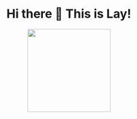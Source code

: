 <h1 align="center">
   Hi there 👋 This is Lay!
</h1>

<p align="center">
    <img
      align="center"
       height="195"
      src="https://github-readme-stats.vercel.app/api?username=NJUPTlay&show_icons=true&theme=shades-of-purple"
    />
</p>

<!--
**NJUPTlay/NJUPTlay** is a ✨ _special_ ✨ repository because its `README.md` (this file) appears on your GitHub profile.
https://github-readme-stats.vercel.app/api/top-langs/?username=NJUPTlay&layout=donut&theme=radical&hide=html
Here are some ideas to get you started:

- 🔭 I’m currently working on ...
- 🌱 I’m currently learning ...
- 👯 I’m looking to collaborate on ...
- 🤔 I’m looking for help with ...
- 💬 Ask me about ...
- 📫 How to reach me: ...
- 😄 Pronouns: ...
- ⚡ Fun fact: ...
-->
